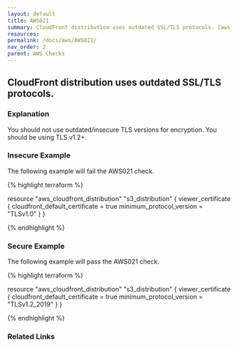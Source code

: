 ```yaml
---
layout: default
title: AWS021
summary: CloudFront distribution uses outdated SSL/TLS protocols. [aws_cloudfront_distribution] 
resources: 
permalink: /docs/aws/AWS021/
nav_order: 2
parent: AWS Checks
---
```


## CloudFront distribution uses outdated SSL/TLS protocols.

### Explanation


You should not use outdated/insecure TLS versions for encryption. You should be using TLS v1.2+.



### Insecure Example

The following example will fail the AWS021 check.

{% highlight terraform %}

resource "aws_cloudfront_distribution" "s3_distribution" {
  viewer_certificate {
    cloudfront_default_certificate = true
	minimum_protocol_version = "TLSv1.0"
  }
}

{% endhighlight %}



### Secure Example

The following example will pass the AWS021 check.

{% highlight terraform %}

resource "aws_cloudfront_distribution" "s3_distribution" {
  viewer_certificate {
    cloudfront_default_certificate = true
	minimum_protocol_version = "TLSv1.2_2019"
  }
}

{% endhighlight %}


### Related Links



